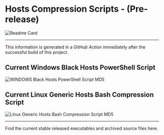 # Hosts Compression Scripts - (Pre-release)

![Readme Card](https://github-readme-stats.vercel.app/api/pin/?username=Lateralus138&repo=hosts-compression-scripts)

---

This information is generated in a *GitHub Action* immediately after the successful build of this project.

## Current Windows Black Hosts PowerShell Script

![WINDOWS Black Hosts PowerShell Script MD5](https://img.shields.io/endpoint?url=https://raw.githubusercontent.com/Lateralus138/hosts-compression-scripts/master/docs/json/compress_steven_black_hosts_x86_md5.json)

## Current Linux Generic Hosts Bash Compression Script

![Linux Generic Hosts Bash Compression Script MD5](https://img.shields.io/endpoint?url=https://raw.githubusercontent.com/Lateralus138/hosts-compression-scripts/master/docs/json/compress_linux_generic_hosts_bash_script_md5.json)

---

Find the current stable released executables and archived source files here.
